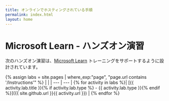 ```yaml
---
title: オンラインでホスティングされている手順
permalink: index.html
layout: home
---
```


# Microsoft Learn - ハンズオン演習

次のハンズオン演習は、[Microsoft Learn](https://docs.microsoft.com/training/) トレーニングをサポートするように設計されています。

{% assign labs = site.pages | where_exp:"page", "page.url contains '/Instructions'" %}
| |
| --- | --- | 
{% for activity in labs %}| [{{ activity.lab.title }}{% if activity.lab.type %} - {{ activity.lab.type }}{% endif %}]({{ site.github.url }}{{ activity.url }}) |
{% endfor %}
